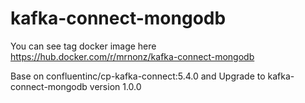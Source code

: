 # kafka-connect-mongodb

You can see tag docker image here https://hub.docker.com/r/mrnonz/kafka-connect-mongodb

Base on confluentinc/cp-kafka-connect:5.4.0 and Upgrade to kafka-connect-mongodb version 1.0.0